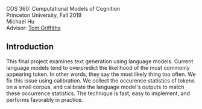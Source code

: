 COS 360: Computational Models of Cognition  
Princeton University, Fall 2019  
Michael Hu  
Advisor: [Tom Griffiths](http://cocosci.princeton.edu/tom/index.php "Tom's Homepage")

## Introduction

This final project examines text generation using language models. Current language models tend to overpredict the likelihood of the most commonly appearing token. In other words, they say the most likely thing too often. We fix this issue using calibration. We collect the occurence statistics of tokens on a small corpus, and calibrate the language model's outputs to match these occurrence statistics. The technique is fast, easy to implement, and performs favorably in practice.

